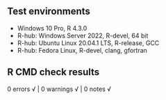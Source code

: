 ## Test environments

* Windows 10 Pro, R 4.3.0
* R-hub: Windows Server 2022, R-devel, 64 bit
* R-hub: Ubuntu Linux 20.04.1 LTS, R-release, GCC
* R-hub: Fedora Linux, R-devel, clang, gfortran

## R CMD check results

0 errors √ | 0 warnings √ | 0 notes √
